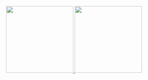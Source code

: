 <div align="center">
  <a href="https://github.com/mrgadotti">
  <img height="180em" src="https://github-readme-stats.vercel.app/api?username=mrgadotti&show_icons=true&theme=dracula&include_all_commits=true&count_private=true"/>
  <img height="180em" src="https://github-readme-stats.vercel.app/api/top-langs/?username=mrgadotti&layout=compact&langs_count=7"/>
</div>
